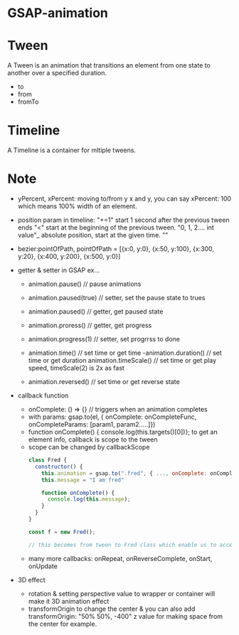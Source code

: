 # GSAP-animation

# Tween
A Tween is an animation that transitions an element from one state to another over a specified duration.
  - to
  - from
  - fromTo

# Timeline
A Timeline is a container for mltiple tweens.


# Note
- yPercent, xPercent: moving to/from y x and y, you can say xPercent: 100 which means 100% width of an element.

- position param in timeline: "+=1" start 1 second after the previous tween ends
  "<" start at the beginning of the previous tween.
  "0, 1, 2.... int value"_ absolute position, start at the given time.
  ""
- bezier:pointOfPath, pointOfPath = [{x:0, y:0}, {x:50, y:100}, {x:300, y:20}, {x:400, y:200}, {x:500, y:0}]


- getter & setter in GSAP ex...
  - animation.pause() // pause animations
  - animation.paused(true) // setter, set the pause state to trues
  - animation.paused() // getter, get paused state

  - animation.proress() // getter, get progress
  - animation.progress(1) // setter, set progrrss to done

  - animation.time() // set time or get time 
  -animation.duration() // set time or get duration
  animation.timeScale() // set time or get play speed, timeScale(2) is 2x as fast
  - animation.reversed() // set time or get reverse state

- callback function
  - onComplete: () => {} // triggers when an animation completes
  - with params: gsap.to(el, { onComplete: onCompleteFunc, onCompleteParams: [param1, param2.....]})
  - function onComplete() { console.log(this.targets()[0])}; to get an element info, callback is scope to the tween
  - scope can be changed by callbackScope
    ```javascript
    class Fred {
      constructor() {
        this.animation = gsap.to(".fred", { ..., onComplete: onComplete, callbackScope: this });
        this.message = "I am fred"

        function onComplete() {
          console.log(this.message);
        }
      }
    }

    const f = new Fred();

    // this becomes from tween to Fred class which enable us to access to all the property the class has.
    ```
  - many more callbacks:  onRepeat, onReverseComplete, onStart, onUpdate


- 3D effect
  - rotation & setting perspective value to wrapper or container will make it 3D animation effect
  - transformOrigin to change the center & you can also add transformOrigin: "50% 50%, -400" z value for making space from the center for example.






